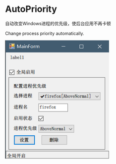 # AutoPriority
自动改变Windows进程的优先级，使后台应用不再卡顿

Change process priority automatically.

![20210417171534.png](https://github.com/AceDroidX/AutoPriority/blob/main/20210417171534.png)
